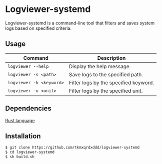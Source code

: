 # Logviewer-systemd

Logviewer-systemd is a command-line tool that filters and saves system logs based on specified criteria.

## Usage


| Command | Description |
| --- | --- |
| `logviewer --help` | Display the help message. |
| `logviewer -s <path>` | Save logs to the specified path. |
| `logviewer -k <keyword>` | Filter logs by the specified keyword. |
| `logviewer -u <unit>` | Filter logs by the specified unit. |


## Dependencies

[Rust language](https://www.rust-lang.org/tools/install)

## Installation 
```bash
$ git clone https://github.com/tkmxqrdxddd/logviewer-systemd
$ cd logviewer-systemd
$ sh build.sh

